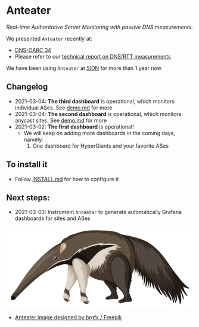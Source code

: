 # Anteater
_Real-time Authoritative Server Monitoring with passive DNS measurements._ 

We presented `Anteater` recently at:

* [DNS-OARC 34](https://indico.dns-oarc.net/event/37/contributions/812/)
* Please refer to our [technical report on DNS/RTT measurements](https://www.isi.edu/~johnh/PAPERS/Moura20a.pdf) 

We have been using `Anteater` at [SIDN](https://sidn.nl) for more than 1 year now.


## Changelog

* 2021-03-04: **The third dashboard** is operational, which monitors individual ASes. See [demo.md](src/grafana-dashboards/demo/demo.md) for more
* 2021-03-04: **The second dashboard** is operational, which monitors anycast sites. See [demo.md](src/grafana-dashboards/demo/demo.md) for more
* 2021-03-02: **The first dashboard** is operational!  
  * We will keep on adding more dashboards in the coming days, namely:
    1. One dashboard for HyperGiants and your favorite ASes

## To install it
* Follow [INSTALL.md](INSTALL.md) for how to configure it


## Next steps:
*  2021-03-03: Instrument `Anteater` to generate automatically Grafana dashboards for sites and ASes


![Anteater](resources/anteater-logo.png)


* <a href="http://www.freepik.com"> Anteater image designed by brgfx / Freepik</a>
